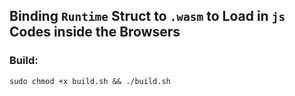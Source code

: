 



## Binding `Runtime` Struct to `.wasm` to Load in `js` Codes inside the Browsers


### Build: 

```sudo chmod +x build.sh && ./build.sh```